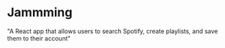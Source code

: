 # Jammming
 "A React app that allows users to search Spotify, create playlists, and save them to their account"
